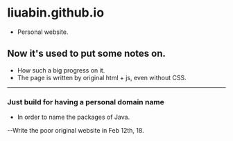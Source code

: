 # liuabin.github.io

* Personal website.

## Now it's used to put some notes on.

* How such a big progress on it.
* The page is written by original html + js, even without CSS.

---

### Just build for having a personal domain name

* In order to name the packages of Java.

--Write the poor original website in Feb 12th, 18.